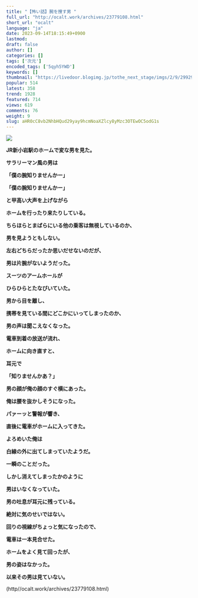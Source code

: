 ```yaml
---
title: "【怖い話】腕を捜す男 "
full_url: "http://ocalt.work/archives/23779108.html"
short_url: "ocalt"
language: "ja"
date: 2023-09-14T18:15:49+0900
lastmod: 
draft: false
author: []
categories: []
tags: ['次元']
encoded_tags: ['5qyh5YWD']
keywords: []
thumbnail: "https://livedoor.blogimg.jp/tothe_next_stage/imgs/2/9/29929f90.jpg"
popular: 514
latest: 358
trend: 1928
featured: 714
views: 619
comments: 76
weight: 9
slug: aHR0cC8vb2NhbHQud29yay9hcmNoaXZlcy8yMzc3OTEwOC5odG1s
---
```


![](https://livedoor.blogimg.jp/tothe_next_stage/imgs/2/9/29929f90.jpg)

<div><p><b><p>JR新小岩駅のホームで変な男を見た。</p></b></p><p><b><p>サラリーマン風の男は</p></b></p><p><b><p>「僕の腕知りませんかー」</p></b></p><p><b><p>「僕の腕知りませんかー」</p></b></p><p><b><p>と甲高い大声を上げながら</p></b></p><p><b><p>ホームを行ったり来たりしている。</p></b></p> <p><b><p>ちらほらとまばらにいる他の乗客は無視しているのか、</p></b></p><p><b><p>男を見ようともしない。</p></b></p><p><b><p></p></b></p><p><b><p>左右どちらだったか思いだせないのだが、</p></b></p><p><b><p>男は片腕がないようだった。</p></b></p><p><b><p></p></b></p><p><b><p></p></b></p><p><b><p>スーツのアームホールが</p></b></p><p><b><p>ひらひらとたなびいていた。</p></b></p><p><b><p></p></b></p><p><b><p>男から目を離し、</p></b></p><p><b><p>携帯を見ている間にどこかにいってしまったのか、</p></b></p><p><b><p>男の声は聞こえなくなった。</p></b></p><p><b><p></p></b></p><p><b><p>電車到着の放送が流れ、</p></b></p><p><b><p>ホームに向き直すと、</p></b></p><p><b><p>耳元で</p></b></p><p><b><p></p></b></p><p><b><p>「知りませんかあ？」</p></b></p><p><b><p></p></b></p><p><b><p>男の顔が俺の顔のすぐ横にあった。</p></b></p><p><b><p></p></b></p><p><b><p>俺は腰を抜かしそうになった。</p></b></p><p><b><p> </p></b></p><p><b><p>パァーッと警報が響き、</p></b></p><p><b><p>直後に電車がホームに入ってきた。</p></b></p><p><b><p></p></b></p><p><b><p>よろめいた俺は</p></b></p><p><b><p>白線の外に出てしまっていたようだ。</p></b></p><p><b><p></p></b></p><p><b><p>一瞬のことだった。</p></b></p><p><b><p></p></b></p><p><b><p>しかし消えてしまったかのように</p></b></p><p><b><p>男はいなくなっていた。</p></b></p><p><b><p></p></b></p><p><b><p>男の吐息が耳元に残っている。</p></b></p><p><b><p></p></b></p><p><b><p>絶対に気のせいではない。</p></b></p><p><b><p></p></b></p><p><b><p>回りの視線がちょっと気になったので、</p></b></p><p><b><p>電車は一本見合せた。</p></b></p><p><b><p></p></b></p><p><b><p>ホームをよく見て回ったが、</p></b></p><p><b><p>男の姿はなかった。</p></b></p><p><b><p></p></b></p><p><b><p>以来その男は見ていない。</p></b></p> </div>

(http//ocalt.work/archives/23779108.html)
